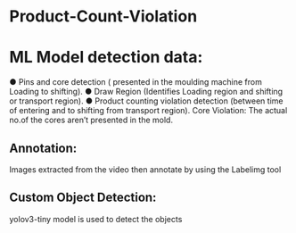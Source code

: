 # Product-Count-Violation

# ML Model detection data:
●	Pins and core detection ( presented in the moulding machine from Loading to shifting).
●	Draw Region (Identifies Loading region and shifting  or transport region).
●	Product counting violation detection (between time of entering and to shifting from transport region). 
  Core Violation: The actual no.of the cores  aren’t presented in the mold. 

## Annotation:
  Images extracted from the video then annotate by using the Labelimg tool
  
## Custom Object Detection:
  yolov3-tiny model is used to detect the objects
  
